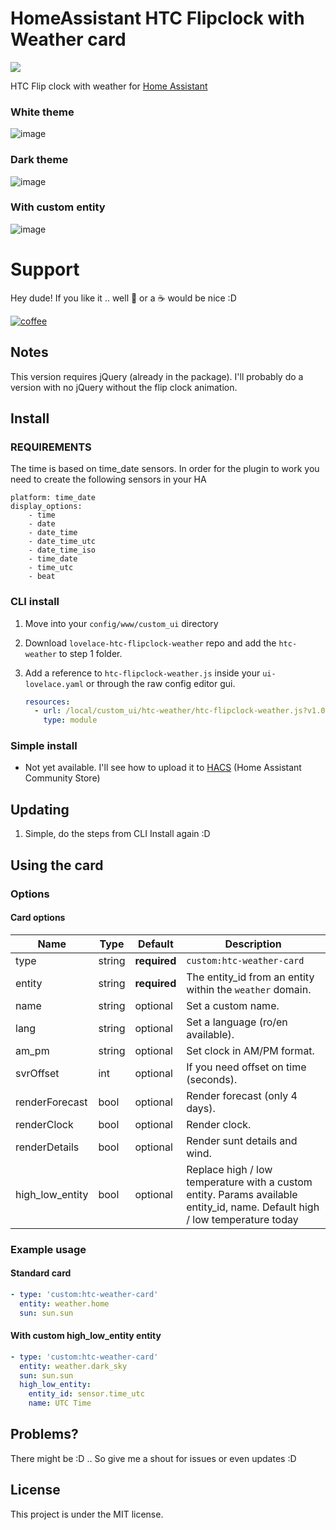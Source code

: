 # HomeAssistant HTC Flipclock with Weather card
[![](https://img.shields.io/github/release/ibBogdan/htc-hassio-weather-card.svg?style=flat-square)](https://github.com/ibBogdan/htc-hassio-weather-card/releases/latest)

HTC Flip clock with weather for [Home Assistant](https://github.com/home-assistant/home-assistant)

### White theme
![image](https://user-images.githubusercontent.com/12171894/78888654-bfba4880-7a6a-11ea-9248-31db9ed43255.png)
### Dark theme
![image](https://user-images.githubusercontent.com/12171894/78888854-2b9cb100-7a6b-11ea-908a-949fbc2dd867.png)
### With custom entity
![image](https://user-images.githubusercontent.com/12171894/78868363-7ad2e980-7a4b-11ea-8d70-e10dd342c715.png)


# Support
Hey dude! If you like it .. well :beers: or a :coffee: would be nice :D

[![coffee](https://www.buymeacoffee.com/assets/img/custom_images/black_img.png)](https://www.buymeacoffee.com/fhc0C7A)

## Notes
This version requires jQuery (already in the package). I'll probably do a version with no jQuery without the flip clock animation. 

## Install

### REQUIREMENTS
The time is based on time_date sensors. In order for the plugin to work you need to create the following sensors in your HA
```
platform: time_date
display_options:
    - time
    - date
    - date_time
    - date_time_utc
    - date_time_iso
    - time_date
    - time_utc
    - beat
```

### CLI install

1. Move into your `config/www/custom_ui` directory

2. Download `lovelace-htc-flipclock-weather` repo and add the `htc-weather` to step 1 folder. 

3. Add a reference to `htc-flipclock-weather.js` inside your `ui-lovelace.yaml` or through the raw config editor gui.

    ```yaml
    resources:
      - url: /local/custom_ui/htc-weather/htc-flipclock-weather.js?v1.0.2
        type: module
    ```


### Simple install
* Not yet available. I'll see how to upload it to [HACS](https://github.com/custom-components/hacs) (Home Assistant Community Store)

## Updating
1. Simple, do the steps from CLI Install again :D

## Using the card

### Options

#### Card options
| Name | Type | Default | Description |
|------|------|---------|-------------|
| type | string | **required** | `custom:htc-weather-card`
| entity | string | **required** | The entity_id from an entity within the `weather` domain.
| name | string | optional | Set a custom name.
| lang | string | optional | Set a language (ro/en available).
| am_pm | string | optional | Set clock in AM/PM format.
| svrOffset | int | optional | If you need offset on time (seconds).
| renderForecast | bool | optional | Render forecast (only 4 days).
| renderClock | bool | optional | Render clock.
| renderDetails | bool | optional | Render sunt details and wind.
| high_low_entity | bool | optional | Replace high / low temperature with a custom entity. Params available entity_id, name. Default high / low temperature today


### Example usage

#### Standard card
```yaml
- type: 'custom:htc-weather-card'
  entity: weather.home
  sun: sun.sun
```
#### With custom high_low_entity entity
```yaml
- type: 'custom:htc-weather-card'
  entity: weather.dark_sky
  sun: sun.sun
  high_low_entity:
    entity_id: sensor.time_utc
    name: UTC Time
```

## Problems?
There might be :D .. So give me a shout for issues or even updates :D

## License
This project is under the MIT license.
